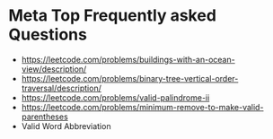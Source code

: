 # Meta Top Frequently asked Questions
* https://leetcode.com/problems/buildings-with-an-ocean-view/description/
* https://leetcode.com/problems/binary-tree-vertical-order-traversal/description/
* https://leetcode.com/problems/valid-palindrome-ii
* https://leetcode.com/problems/minimum-remove-to-make-valid-parentheses
* Valid Word Abbreviation
